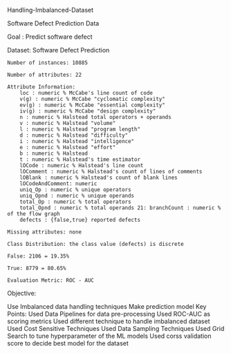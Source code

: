 Handling-Imbalanced-Dataset

Software Defect Prediction Data

Goal : Predict software defect

Dataset: Software Defect Prediction 

    Number of instances: 10885

    Number of attributes: 22

    Attribute Information:
        loc : numeric % McCabe's line count of code
        v(g) : numeric % McCabe "cyclomatic complexity"
        ev(g) : numeric % McCabe "essential complexity"
        iv(g) : numeric % McCabe "design complexity"
        n : numeric % Halstead total operators + operands
        v : numeric % Halstead "volume"
        l : numeric % Halstead "program length"
        d : numeric % Halstead "difficulty"
        i : numeric % Halstead "intelligence"
        e : numeric % Halstead "effort"
        b : numeric % Halstead
        t : numeric % Halstead's time estimator
        lOCode : numeric % Halstead's line count
        lOComment : numeric % Halstead's count of lines of comments
        lOBlank : numeric % Halstead's count of blank lines
        lOCodeAndComment: numeric
        uniq_Op : numeric % unique operators
        uniq_Opnd : numeric % unique operands
        total_Op : numeric % total operators
        total_Opnd : numeric % total operands 21: branchCount : numeric % of the flow graph
        defects : {false,true} reported defects

    Missing attributes: none

    Class Distribution: the class value (defects) is discrete

    False: 2106 = 19.35%

    True: 8779 = 80.65%

    Evaluation Metric: ROC - AUC

Objective:

Use Imbalanced data handling techniques
Make prediction model
Key Points:
Used Data Pipelines for data pre-processing
Used ROC-AUC as scoring metrics
Used different technique to handle imbalanced dataset
Used Cost Sensitive Techniques
Used Data Sampling Techniques
Used Grid Search to tune hyperparameter of the ML models
Used corss validation score to decide best model for the dataset
